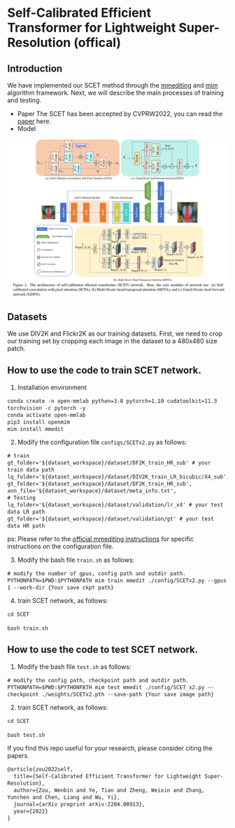 # Self-Calibrated Efficient Transformer for Lightweight Super-Resolution (offical)
## Introduction

We have implemented our SCET method through the [mmediting](https://github.com/open-mmlab/mmediting) and [mim](https://github.com/open-mmlab/mim) algorithm framework. Next, we will describe the main processes of training and testing.

- Paper The SCET has been accepted by CVPRW2022, you can read the [paper](https://arxiv.org/pdf/2204.08913.pdf) here.
- Model

![Network](./Image/Network.png)

## Datasets
We use DIV2K and Flickr2K as our training datasets. First, we need to crop our training set by cropping each image in the dataset to a 480x480 size patch.

## How to use the code to train SCET network.
1. Installation environment
```
conda create -n open-mmlab python=3.8 pytorch=1.10 cudatoolkit=11.3 torchvision -c pytorch -y
conda activate open-mmlab
pip3 install openmim
mim install mmedit
```

2. Modify the configuration file `configs/SCETx2.py` as follows:
```
# train
gt_folder='${dataset_workspace}/dataset/DF2K_train_HR_sub' # your train data path
lq_folder='${dataset_workspace}/dataset/DIV2K_train_LR_bicubic/X4_sub',
gt_folder='${dataset_workspace}/dataset/DF2K_train_HR_sub',
ann_file='${dataset_workspace}/dataset/meta_info.txt',
# Testing
lq_folder='${dataset_workspace}/dataset/validation/lr_x4' # your test data LR path
gt_folder='${dataset_workspace}/dataset/validation/gt' # your test data HR path
```
ps: Please refer to the [official mmediting instructions](https://mmediting.readthedocs.io/en/latest/_tmp/config.html) for specific instructions on the configuration file.

3. Modify the bash file `train.sh` as follows:
```
# modify the number of gpus, config path and outdir path.
PYTHONPATH=$PWD:$PYTHONPATH mim train mmedit ./config/SCETx2.py --gpus 1 --work-dir {Your save ckpt path}
```

4. train SCET network, as follows:
```
cd SCET

bash train.sh
```
## How to use the code to test SCET network.
1. Modify the bash file `test.sh` as follows:
```
# modify the config path, checkpoint path and outdir path.
PYTHONPATH=$PWD:$PYTHONPATH mim test mmedit ./config/SCET_x2.py --checkpoint ./weights/SCETx2.pth --save-path {Your save image path}
```
2. train SCET network, as follows:
```
cd SCET

bash test.sh
```
If you find this repo useful for your research, please consider citing the papers.
```
@article{zou2022self,
  title={Self-Calibrated Efficient Transformer for Lightweight Super-Resolution},
  author={Zou, Wenbin and Ye, Tian and Zheng, Weixin and Zhang, Yunchen and Chen, Liang and Wu, Yi},
  journal={arXiv preprint arXiv:2204.08913},
  year={2022}
}
```